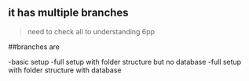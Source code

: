 ## it has multiple branches

> need to check all to understanding
> 6pp

##branches are

-basic setup
-full setup with folder structure but no database
-full setup with folder structure with database
